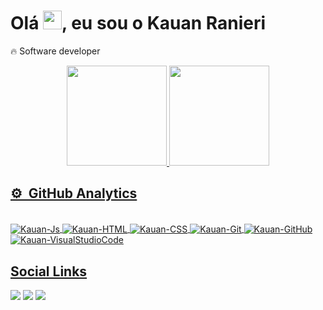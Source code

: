 
<h1 align="left">Olá <img src="https://raw.githubusercontent.com/kaueMarques/kaueMarques/master/hi.gif" width="30px">, eu sou o Kauan Ranieri</h1>

 🔥 Software developer

 <div align="center">
  <a href="https://github.com/KauanRanieri">
  <img height="160em" src="https://github-readme-stats.vercel.app/api?username=KauanRanieri&show_icons=true&theme=chartreuse-dark"/>
  <img height="160em" src="https://github-readme-stats.vercel.app/api/top-langs/?username=KauanRanieri&layout=compact&langs_count=7&theme=chartreuse-dark"/>
</div>

 ## ⚙️ &nbsp;GitHub Analytics
 <div style="display: inline_block"><br>
  <img align="center" alt="Kauan-Js" src="https://img.shields.io/badge/-JavaScript-05122A?style=flat&logo=javascript">
  <img align="center" alt="Kauan-HTML" src="https://img.shields.io/badge/-HTML-05122A?style=flat&logo=HTML5">
  <img align="center" alt="Kauan-CSS" src="https://img.shields.io/badge/-CSS-05122A?style=flat&logo=CSS3&logoColor=1572B6">
  <img align="center" alt="Kauan-Git" src="https://img.shields.io/badge/-Git-05122A?style=flat&logo=git">
  <img align="center" alt="Kauan-GitHub" src="https://img.shields.io/badge/-GitHub-05122A?style=flat&logo=github">
  <img align="center" alt="Kauan-VisualStudioCode" src="https://img.shields.io/badge/-Visual%20Studio%20Code-05122A?style=flat&logo=visual-studio-code&logoColor=007ACC">
</div>

  
  ## Social Links
 
<div> 
  <a href="https://www.instagram.com/kauanranieri/" target="_blank"><img src="https://img.shields.io/badge/-Instagram-%23E4405F?style=for-the-badge&logo=instagram&logoColor=white" target="_blank"></a>
  <a href = "mailto:kakaraniericomercial@gmail.com"><img src="https://img.shields.io/badge/-Gmail-%23333?style=for-the-badge&logo=gmail&logoColor=white" target="_blank"></a>
  <a href="https://www.linkedin.com/in/kauan-ranieri-483670161/" target="_blank"><img src="https://img.shields.io/badge/-LinkedIn-%230077B5?style=for-the-badge&logo=linkedin&logoColor=white" target="_blank"></a> 
 

</div>

